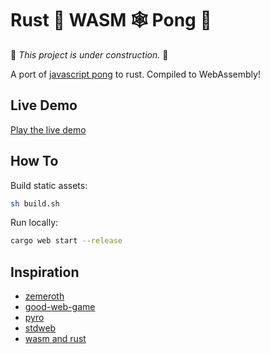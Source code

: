 # Rust 🦀 WASM 🕸 Pong 🏓

🚧 _This project is under construction._ 🚧

A port of [javascript pong](https://codeincomplete.com/games/pong/) to rust.  Compiled to WebAssembly!

## Live Demo

[Play the live demo](https://pong.prawn.farm)

## How To

Build static assets:

```sh
sh build.sh
```

Run locally:

```sh
cargo web start --release
```

## Inspiration

- [zemeroth](https://ozkriff.itch.io/zemeroth)
- [good-web-game](https://github.com/not-fl3/good-web-game)
- [pyro](https://github.com/MaikKlein/pyro)
- [stdweb](https://github.com/koute/stdweb)
- [wasm and rust](https://github.com/raphamorim/wasm-and-rust)
